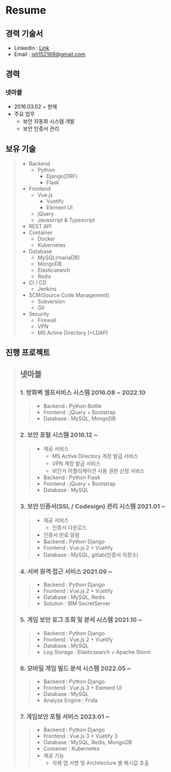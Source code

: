 # Resume
## 경력 기술서
* LinkedIn : [Link](https://www.linkedin.com/in/%EC%8A%B9%ED%98%84-%EC%A0%95-8b4a2a191/)  
* Email : jsh152169@gmail.com


## 경력
### 넷마블
  * 2016.03.02 ~ 현재
  * 주요 업무
    * 보안 자동화 시스템 개발
    * 보안 인증서 관리


## 보유 기술

> * Backend
>   * Python
>     * Django(DRF)
>     * Flask
> * Frontend
>   * Vue.js
>     * Vuetify
>     * Element UI
>   * jQuery
>   * Javascript & Typescript
> * REST API
> * Container
>   * Docker
>   * Kubernetes
> * Database
>   * MySQL(mariaDB)
>   * MongoDB
>   * Elasticsearch
>   * Redis
> * CI / CD
>   * Jenkins
> * SCM(Source Code Management)
>   * Subversion
>   * Git
> * Security
>   * Firewall
>   * VPN
>   * MS Active Directory (+LDAP)


## 진행 프로젝트
> ## 넷마블
> ### 1. 방화벽 셀프서비스 시스템 2016.08 ~ 2022.10
>>   * Backend : Python Bottle
>>   * Frontend : jQuery + Bootstrap
>>   * Database : MySQL, MongoDB
> 
> ### 2. 보안 포털 시스템 2016.12 ~ 
>>   * 제공 서비스
>>     * MS Active Directory 계정 발급 서비스
>>     * VPN 계정 발급 서비스
>>     * 비인가 어플리케이션 사용 권한 신청 서비스
>>   * Backend : Python Flask
>>   * Frontend : jQuery + Bootstrap
>>   * Database : MySQL
> 
> ### 3. 보안 인증서(SSL / Codesign) 관리 시스템 2021.01 ~
>>   * 제공 서비스
>>     * 인증서 다운로드
>>   * 인증서 만료 알람
>>   * Backend : Python Django
>>   * Frontend : Vue.js 2 + Vuetify
>>   * Database : MySQL, gitlab(인증서 저장소)
> 
> ### 4. 서버 원격 접근 서비스 2021.09 ~
>>   * Backend : Python Django
>>   * Frontend : Vue.js 2 + Vuetify
>>   * Database : MySQL, Redis
>>   * Solution : IBM SecretServer
> 
> ### 5. 게임 보안 로그 조회 및 분석 시스템 2021.10 ~
>>   * Backend : Python Django
>>   * Frontend : Vue.js 2 + Vuetify
>>   * Database : MySQL
>>   * Log Storage : Elasticsearch + Apache Storm
> 
> ### 6. 모바일 게임 빌드 분석 시스템 2022.05 ~
>>   * Backend : Python Django
>>   * Frontend : Vue.js 3 + Element UI
>>   * Database : MySQL
>>   * Analyze Engine : Frida
> 
> ### 7. 게임보안 포털 서비스 2023.01 ~
>>   * Backend : Python Django
>>   * Frontend : Vue.js 3 + Vuetify 3
>>   * Database : MySQL, Redis, MongoDB
>>   * Container : Kubernetes
>>   * 제공 기능
>>     * 자체 앱 서명 및 Architecture 별 해시값 추출